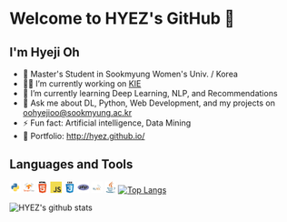 # Welcome to HYEZ's GitHub 👏
<!--
<img align="right" alt="GIF" src="https://tenor.com/view/link-zelda-dance-legend-nintendo-gif-5780130.gif" width="340">
-->

## I'm Hyeji Oh
- 🔭 Master's Student in Sookmyung Women's Univ. / Korea
- 👩‍💻 I’m currently working on [KIE](https://github.com/KIE-LAB/)
- 🌱 I’m currently learning Deep Learning, NLP, and Recommendations
- 💬 Ask me about DL, Python, Web Development, and my projects on oohyejioo@sookmyung.ac.kr
- ⚡ Fun fact: Artificial intelligence, Data Mining
- 👻 Portfolio: http://hyez.github.io/


## Languages and Tools
<code><img height="20" src="https://raw.githubusercontent.com/github/explore/80688e429a7d4ef2fca1e82350fe8e3517d3494d/topics/python/python.png"></code>
<code><img height="20" src="https://raw.githubusercontent.com/github/explore/80688e429a7d4ef2fca1e82350fe8e3517d3494d/topics/tensorflow/tensorflow.png"></code>
<code><img height="20" src="https://raw.githubusercontent.com/github/explore/80688e429a7d4ef2fca1e82350fe8e3517d3494d/topics/html/html.png"></code>
<code><img height="20" src="https://raw.githubusercontent.com/github/explore/80688e429a7d4ef2fca1e82350fe8e3517d3494d/topics/javascript/javascript.png"></code>
<code><img height="20" src="https://raw.githubusercontent.com/github/explore/80688e429a7d4ef2fca1e82350fe8e3517d3494d/topics/css/css.png"></code>
<code><img height="20" src="https://raw.githubusercontent.com/github/explore/80688e429a7d4ef2fca1e82350fe8e3517d3494d/topics/php/php.png"></code>
<code><img height="20" src="https://raw.githubusercontent.com/github/explore/80688e429a7d4ef2fca1e82350fe8e3517d3494d/topics/mysql/mysql.png"></code>
<code><img height="20" src="https://raw.githubusercontent.com/github/explore/80688e429a7d4ef2fca1e82350fe8e3517d3494d/topics/java/java.png"></code>
[![Top Langs](https://github-readme-stats.vercel.app/api/top-langs/?username=HYEZ&layout=compact)](https://github.com/anuraghazra/github-readme-stats)


![HYEZ's github stats](https://github-readme-stats.vercel.app/api?username=HYEZ&show_icons=true&theme=radical)
